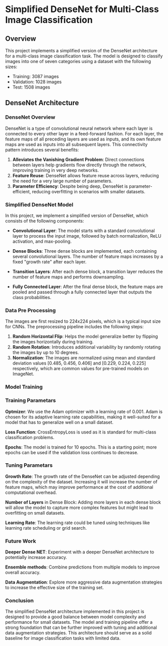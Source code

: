 # Simplified DenseNet for Multi-Class Image Classification

## Overview

This project implements a simplified version of the DenseNet architecture for a multi-class image classification task. The model is designed to classify images into one of seven categories using a dataset with the following sizes:

- Training: 3087 images
- Validation: 1028 images
- Test: 1508 images

## DenseNet Architecture

### DenseNet Overview

DenseNet is a type of convolutional neural network where each layer is connected to every other layer in a feed-forward fashion. For each layer, the feature maps of all preceding layers are used as inputs, and its own feature maps are used as inputs into all subsequent layers. This connectivity pattern introduces several benefits:

1. **Alleviates the Vanishing Gradient Problem**: Direct connections between layers help gradients flow directly through the network, improving training in very deep networks.
2. **Feature Reuse**: DenseNet allows feature reuse across layers, reducing the need for a very large number of parameters.
3. **Parameter Efficiency**: Despite being deep, DenseNet is parameter-efficient, reducing overfitting in scenarios with smaller datasets.

### Simplified DenseNet Model

In this project, we implement a simplified version of DenseNet, which consists of the following components:

- **Convolutional Layer**: The model starts with a standard convolutional layer to process the input image, followed by batch normalization, ReLU activation, and max-pooling.
  
- **Dense Blocks**: Three dense blocks are implemented, each containing several convolutional layers. The number of feature maps increases by a fixed "growth rate" after each layer.
  
- **Transition Layers**: After each dense block, a transition layer reduces the number of feature maps and performs downsampling.
  
- **Fully Connected Layer**: After the final dense block, the feature maps are pooled and passed through a fully connected layer that outputs the class probabilities.


### Data Pre Processing
The images are first resized to 224x224 pixels, which is a typical input size for CNNs. The preprocessing pipeline includes the following steps:

1. **Random Horizontal Flip**: Helps the model generalize better by flipping the images horizontally during training.
2. **Random Rotation**: Introduces additional variability by randomly rotating the images by up to 10 degrees.
3. **Normalization**: The images are normalized using mean and standard deviation values [0.485, 0.456, 0.406] and [0.229, 0.224, 0.225] respectively, which are common values for pre-trained models on ImageNet.

### Model Training
### Training Parametars

**Optmizer**: We use the Adam optimizer with a learning rate of 0.001. Adam is chosen for its adaptive learning rate capabilities, making it well-suited for a model that has to generalize well on a small dataset.

**Loss Function**: CrossEntropyLoss is used as it is standard for multi-class classification problems.

**Epochs**: The model is trained for 10 epochs. This is a starting point; more epochs can be used if the validation loss continues to decrease.

### Tuning Parametars

**Growth Rate**: The growth rate of the DenseNet can be adjusted depending on the complexity of the dataset. Increasing it will increase the number of feature maps, which may improve performance at the cost of additional computational overhead.

**Number of Layers** in Dense Block: Adding more layers in each dense block will allow the model to capture more complex features but might lead to overfitting on small datasets.

**Learning Rate**: The learning rate could be tuned using techniques like learning rate scheduling or grid search.

### Future Work

**Deeper Dense NET**: Experiment with a deeper DenseNet architecture to potentially increase accuracy.

**Ensemble methods**: Combine predictions from multiple models to improve overall accuracy.

**Data Augmentation**: Explore more aggressive data augmentation strategies to increase the effective size of the training set.

### Conclusion
The simplified DenseNet architecture implemented in this project is designed to provide a good balance between model complexity and performance for small datasets. The model and training pipeline offer a strong foundation that can be further improved with tuning and additional data augmentation strategies. This architecture should serve as a solid baseline for image classification tasks with limited data.
